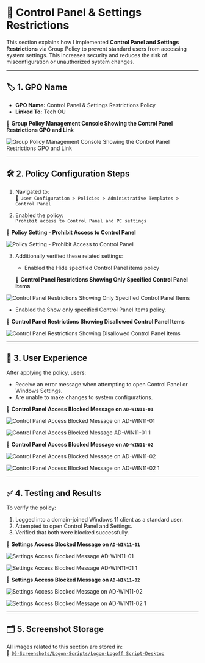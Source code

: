 # 🔧 Control Panel & Settings Restrictions

This section explains how I implemented **Control Panel and Settings Restrictions** via Group Policy to prevent standard users from accessing system settings. This increases security and reduces the risk of misconfiguration or unauthorized system changes.

---

## 🏷️ 1. GPO Name

- **GPO Name:** Control Panel & Settings Restrictions Policy 
- **Linked To:** Tech OU

📸 **Group Policy Management Console Showing the Control Panel Restrictions GPO and Link**

![Group Policy Management Console Showing the Control Panel Restrictions GPO and Link](https://github.com/user-attachments/assets/9f7a372f-5339-4a94-a02f-c16f371df616)

---

## 🛠️ 2. Policy Configuration Steps

1. Navigated to:  
   📂 `User Configuration > Policies > Administrative Templates > Control Panel`

2. Enabled the policy:  
   `Prohibit access to Control Panel and PC settings`

📸 **Policy Setting - Prohibit Access to Control Panel**

![Policy Setting - Prohibit Access to Control Panel](https://github.com/user-attachments/assets/46c89f91-bcc2-41e7-a160-f71dc1950c97)

3. Additionally verified these related settings:
   - Enabled the Hide specified Control Panel items policy 
   
   📸 **Control Panel Restrictions Showing Only Specified Control Panel Items**
   
![Control Panel Restrictions Showing Only Specified Control Panel Items](https://github.com/user-attachments/assets/7d15f348-6cb5-43c5-a0c4-17d428e02947)
   
   - Enabled the Show only specified Control Panel items policy.

  📸 **Control Panel Restrictions Showing Disallowed Control Panel Items**
  
![Control Panel Restrictions Showing Disallowed Control Panel Items](https://github.com/user-attachments/assets/b183592b-ca64-47e5-8647-75ee2bfc1cd3)

---

## 🚫 3. User Experience

After applying the policy, users:
- Receive an error message when attempting to open Control Panel or Windows Settings.
- Are unable to make changes to system configurations.

📸 **Control Panel Access Blocked Message on `AD-WIN11-01`**

![Control Panel Access Blocked Message on `AD-WIN11-01`](https://github.com/user-attachments/assets/765325a6-e270-47d6-84e5-ede7eda3395b)

![Control Panel Access Blocked Message  `AD-WIN11-01` 1](https://github.com/user-attachments/assets/ec4b24ea-d9ba-4ca6-aea6-c7f48f81c009)

📸 **Control Panel Access Blocked Message on `AD-WIN11-02`**

![Control Panel Access Blocked Message on `AD-WIN11-02`](https://github.com/user-attachments/assets/4e1e0324-2d7b-45e9-ace7-75e98779cc39)

![Control Panel Access Blocked Message on `AD-WIN11-02` 1](https://github.com/user-attachments/assets/1d2f810d-12fa-4195-afb9-440ee1748b30)

---

## ✅ 4. Testing and Results

To verify the policy:
1. Logged into a domain-joined Windows 11 client as a standard user.
2. Attempted to open Control Panel and Settings.
3. Verified that both were blocked successfully.

📸 **Settings Access Blocked Message on `AD-WIN11-01`**

![Settings Access Blocked Message  `AD-WIN11-01`](https://github.com/user-attachments/assets/2f3b7852-7515-47c2-9a2c-f29371a6362f)

![Settings Access Blocked Message  `AD-WIN11-01` 1](https://github.com/user-attachments/assets/22378dd1-b5a3-4867-aefc-dd41fcd90d1a)

📸 **Settings Access Blocked Message on `AD-WIN11-02`**

![Settings Access Blocked Message on `AD-WIN11-02`](https://github.com/user-attachments/assets/45378cdc-b8a4-40c0-8c59-f49e4356b9c6)

![Settings Access Blocked Message on `AD-WIN11-02` 1](https://github.com/user-attachments/assets/8beca6ad-6e56-4534-8e90-e0ee1df28d27)

---

## 🗂️ 5. Screenshot Storage

All images related to this section are stored in:<br /> 
📂 [`06-Screenshots/Logon-Scripts/Logon-Logoff Script-Desktop`](https://github.com/Hugh-Kumbi/Hugh-Kumbi-Active-Directory-Lab/blob/main/06-Screenshots/XIII.%20Logon-Logoff%20Scripts/II.%20Logon-Logoff%20Desktop.md)
